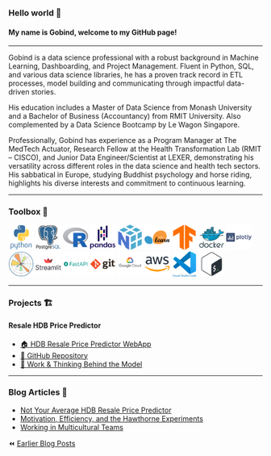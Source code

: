 ### Hello world 👋
#### My name is Gobind, welcome to my GitHub page!

-----
Gobind is a data science professional with a robust background in Machine Learning, Dashboarding, and Project Management. Fluent in Python, SQL, and various data science libraries, he has a proven track record in ETL processes, model building and communicating through impactful data-driven stories. 

His education includes a Master of Data Science from Monash University and a Bachelor of Business (Accountancy) from RMIT University. Also complemented by a Data Science Bootcamp by Le Wagon Singapore. 

Professionally, Gobind has experience as a Program Manager at The MedTech Actuator, Research Fellow at the Health Transformation Lab (RMIT – CISCO), and Junior Data Engineer/Scientist at LEXER, demonstrating his versatility across different roles in the data science and health tech sectors. His sabbatical in Europe, studying Buddhist psychology and horse riding, highlights his diverse interests and commitment to continuous learning.

-----
### Toolbox 🧰

<img src = "https://github.com/devicons/devicon/blob/master/icons/python/python-original-wordmark.svg" alt="Python Logo" width="50" height="50" /> <img src = "https://github.com/devicons/devicon/blob/master/icons/postgresql/postgresql-original-wordmark.svg" alt="postgreSQL Logo" width="50" height="50" /> <img src = "https://github.com/devicons/devicon/blob/master/icons/r/r-original.svg" alt="R Logo" width="50" height="50" /> <img src = "https://github.com/devicons/devicon/blob/master/icons/pandas/pandas-original-wordmark.svg" alt="Pandas Logo" width="50" height="50" /> <img src = "https://github.com/devicons/devicon/blob/master/icons/numpy/numpy-original.svg" alt="Numpy Logo" width="50" height="50" /> <img src = "https://github.com/devicons/devicon/blob/master/icons/scikitlearn/scikitlearn-original.svg" alt="scikitlearn Logo" width="50" height="50" /> <img src ="https://github.com/devicons/devicon/blob/master/icons/tensorflow/tensorflow-original.svg" alt="tensorflow Logo" width="50" height="50" /> <img src ="https://github.com/devicons/devicon/blob/master/icons/docker/docker-original-wordmark.svg" alt="docker Logo" width="50" height="50" /> <img src ="https://github.com/devicons/devicon/blob/master/icons/plotly/plotly-original-wordmark.svg" alt="plotly Logo" width="50" height="50" /> <img src ="https://github.com/devicons/devicon/blob/master/icons/matplotlib/matplotlib-original.svg" alt="matplotlib Logo" width="50" height="50" /> <img src ="https://github.com/devicons/devicon/blob/master/icons/streamlit/streamlit-original-wordmark.svg" alt="streamlit Logo" width="50" height="50" /> <img src ="https://github.com/devicons/devicon/blob/master/icons/fastapi/fastapi-original-wordmark.svg" alt="fastAPI Logo" width="50" height="50" /> <img src ="https://github.com/devicons/devicon/blob/master/icons/git/git-original-wordmark.svg" alt="git Logo" width="50" height="50" /> <img src ="https://github.com/devicons/devicon/blob/master/icons/googlecloud/googlecloud-original-wordmark.svg" alt="googlecloud Logo" width="50" height="50" /> <img src ="https://github.com/devicons/devicon/blob/master/icons/amazonwebservices/amazonwebservices-original-wordmark.svg" alt="aws Logo" width="50" height="50" /> <img src ="https://github.com/devicons/devicon/blob/master/icons/vscode/vscode-original-wordmark.svg" alt="vscode Logo" width="50" height="50" /> <img src ="https://github.com/devicons/devicon/blob/master/icons/bash/bash-original.svg" alt="bash Logo" width="50" height="50" />

-----
### Projects 🏗️
#### Resale HDB Price Predictor
- [🏠 HDB Resale Price Predictor WebApp](https://hdb-predict.streamlit.app/)
- [🤖 GitHub Repository](https://github.com/hgobinds/HDB_Predictor_Public)
- [🧠 Work & Thinking Behind the Model](https://medium.com/@hargobind/not-your-average-hdb-resale-price-predictor-a0ea0c1fa6c2)

-----
### Blog Articles 📖
<!-- MEDIUM-STORY-LIST:START -->
- [Not Your Average HDB Resale Price Predictor](https://medium.com/@hargobind/not-your-average-hdb-resale-price-predictor-a0ea0c1fa6c2?source=rss-e3b133438689------2)
- [Motivation, Efficiency, and the Hawthorne Experiments](https://medium.com/@hargobind/motivation-efficiency-and-the-hawthorne-experiments-edc68659f884?source=rss-e3b133438689------2)
- [Working in Multicultural Teams](https://medium.com/@hargobind/working-in-multicultural-teams-64e91126aa4e?source=rss-e3b133438689------2)
<!-- MEDIUM-STORY-LIST:END -->
⏪ [Earlier Blog Posts](https://medium.com/@hargobind)

<!--
**hgobinds/hgobinds** is a ✨ _special_ ✨ repository because its `README.md` (this file) appears on your GitHub profile.

Here are some ideas to get you started:

- 🔭 I’m currently working on ...
- 🌱 I’m currently learning ...
- 👯 I’m looking to collaborate on ...
- 🤔 I’m looking for help with ...
- 💬 Ask me about ...
- 📫 How to reach me: ...
- 😄 Pronouns: ...
- ⚡ Fun fact: ...
-->

